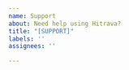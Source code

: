 ```yaml
---
name: Support
about: Need help using Hitrava?
title: "[SUPPORT]"
labels: ''
assignees: ''

---
```



